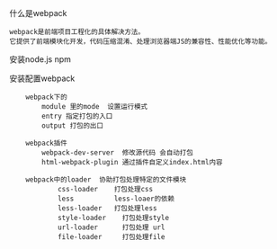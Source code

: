 什么是webpack
    
    webpack是前端项目工程化的具体解决方法。 
    它提供了前端模块化开发，代码压缩混淆、处理浏览器端JS的兼容性、性能优化等功能。

安装node.js npm

安装配置webpack

        webpack下的 
            module 里的mode  设置运行模式
            entry 指定打包的入口
            output 打包的出口
        
        webpack插件
            webpack-dev-server  修改源代码 会自动打包
            html-webpack-plugin 通过插件自定义index.html内容
                    
        webpack中的loader  协助打包处理特定的文件模块
                css-loader    打包处理css
                less          less-loaer的依赖
                less-loader   打包处理less
                style-loader    打包处理style
                url-loader      打包处理 url
                file-loader     打包处理file
            


                    


